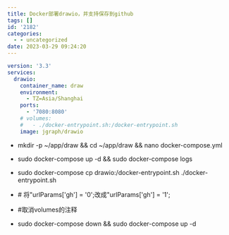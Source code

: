 ```yaml
---
title: Docker部署drawio，并支持保存到github
tags: []
id: '2182'
categories:
  - - uncategorized
date: 2023-03-29 09:24:20
---
```


```yml
version: '3.3'
services:
  drawio:
    container_name: draw
    environment:
      - TZ=Asia/Shanghai
    ports:
      - '7080:8080'
    # volumes:
    #   - ./docker-entrypoint.sh:/docker-entrypoint.sh
    image: jgraph/drawio
```

*   mkdir -p ~/app/draw && cd ~/app/draw && nano docker-compose.yml

*   sudo docker-compose up -d && sudo docker-compose logs

*   sudo docker-compose cp drawio:/docker-entrypoint.sh ./docker-entrypoint.sh

*   \# 将"urlParams\['gh'\] = '0';改成"urlParams\['gh'\] = '1';

*   #取消volumes的注释

*   sudo docker-compose down && sudo docker-compose up -d